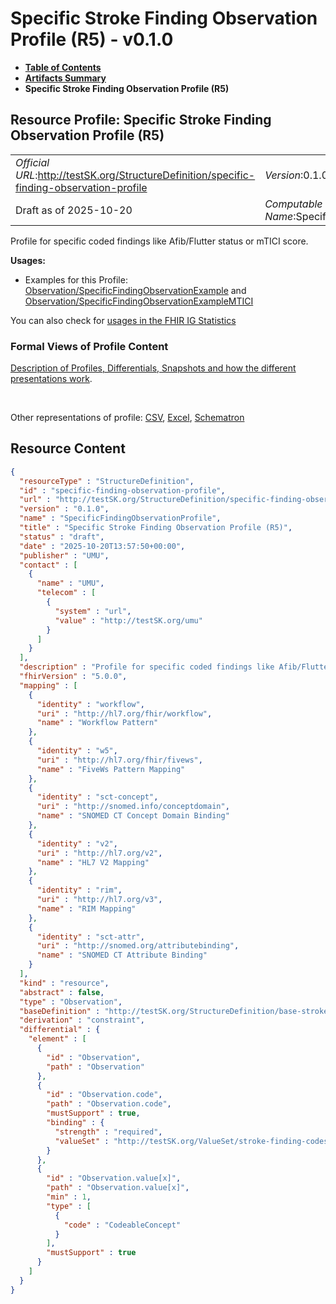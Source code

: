 # Specific Stroke Finding Observation Profile (R5) - v0.1.0

* [**Table of Contents**](toc.md)
* [**Artifacts Summary**](artifacts.md)
* **Specific Stroke Finding Observation Profile (R5)**

## Resource Profile: Specific Stroke Finding Observation Profile (R5) 

| | |
| :--- | :--- |
| *Official URL*:http://testSK.org/StructureDefinition/specific-finding-observation-profile | *Version*:0.1.0 |
| Draft as of 2025-10-20 | *Computable Name*:SpecificFindingObservationProfile |

 
Profile for specific coded findings like Afib/Flutter status or mTICI score. 

**Usages:**

* Examples for this Profile: [Observation/SpecificFindingObservationExample](Observation-SpecificFindingObservationExample.md) and [Observation/SpecificFindingObservationExampleMTICI](Observation-SpecificFindingObservationExampleMTICI.md)

You can also check for [usages in the FHIR IG Statistics](https://packages2.fhir.org/xig/SKtestIG|current/StructureDefinition/specific-finding-observation-profile)

### Formal Views of Profile Content

 [Description of Profiles, Differentials, Snapshots and how the different presentations work](http://build.fhir.org/ig/FHIR/ig-guidance/readingIgs.html#structure-definitions). 

 

Other representations of profile: [CSV](StructureDefinition-specific-finding-observation-profile.csv), [Excel](StructureDefinition-specific-finding-observation-profile.xlsx), [Schematron](StructureDefinition-specific-finding-observation-profile.sch) 



## Resource Content

```json
{
  "resourceType" : "StructureDefinition",
  "id" : "specific-finding-observation-profile",
  "url" : "http://testSK.org/StructureDefinition/specific-finding-observation-profile",
  "version" : "0.1.0",
  "name" : "SpecificFindingObservationProfile",
  "title" : "Specific Stroke Finding Observation Profile (R5)",
  "status" : "draft",
  "date" : "2025-10-20T13:57:50+00:00",
  "publisher" : "UMU",
  "contact" : [
    {
      "name" : "UMU",
      "telecom" : [
        {
          "system" : "url",
          "value" : "http://testSK.org/umu"
        }
      ]
    }
  ],
  "description" : "Profile for specific coded findings like Afib/Flutter status or mTICI score.",
  "fhirVersion" : "5.0.0",
  "mapping" : [
    {
      "identity" : "workflow",
      "uri" : "http://hl7.org/fhir/workflow",
      "name" : "Workflow Pattern"
    },
    {
      "identity" : "w5",
      "uri" : "http://hl7.org/fhir/fivews",
      "name" : "FiveWs Pattern Mapping"
    },
    {
      "identity" : "sct-concept",
      "uri" : "http://snomed.info/conceptdomain",
      "name" : "SNOMED CT Concept Domain Binding"
    },
    {
      "identity" : "v2",
      "uri" : "http://hl7.org/v2",
      "name" : "HL7 V2 Mapping"
    },
    {
      "identity" : "rim",
      "uri" : "http://hl7.org/v3",
      "name" : "RIM Mapping"
    },
    {
      "identity" : "sct-attr",
      "uri" : "http://snomed.org/attributebinding",
      "name" : "SNOMED CT Attribute Binding"
    }
  ],
  "kind" : "resource",
  "abstract" : false,
  "type" : "Observation",
  "baseDefinition" : "http://testSK.org/StructureDefinition/base-stroke-observation",
  "derivation" : "constraint",
  "differential" : {
    "element" : [
      {
        "id" : "Observation",
        "path" : "Observation"
      },
      {
        "id" : "Observation.code",
        "path" : "Observation.code",
        "mustSupport" : true,
        "binding" : {
          "strength" : "required",
          "valueSet" : "http://testSK.org/ValueSet/stroke-finding-codes-vs"
        }
      },
      {
        "id" : "Observation.value[x]",
        "path" : "Observation.value[x]",
        "min" : 1,
        "type" : [
          {
            "code" : "CodeableConcept"
          }
        ],
        "mustSupport" : true
      }
    ]
  }
}

```
